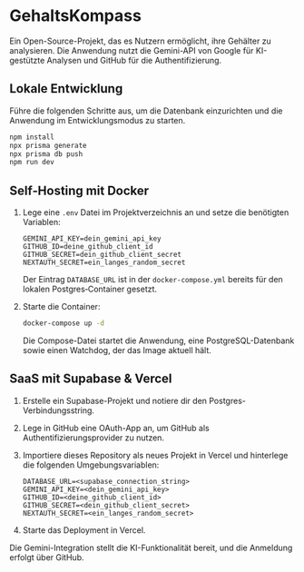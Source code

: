 # GehaltsKompass

Ein Open-Source-Projekt, das es Nutzern ermöglicht, ihre Gehälter zu analysieren. Die Anwendung nutzt die Gemini-API von
Google für KI-gestützte Analysen und GitHub für die Authentifizierung.

## Lokale Entwicklung

Führe die folgenden Schritte aus, um die Datenbank einzurichten und die Anwendung im Entwicklungsmodus zu starten.

```bash
npm install
npx prisma generate
npx prisma db push
npm run dev
```

## Self‑Hosting mit Docker

1. Lege eine `.env` Datei im Projektverzeichnis an und setze die benötigten Variablen:

   ```env
   GEMINI_API_KEY=dein_gemini_api_key
   GITHUB_ID=deine_github_client_id
   GITHUB_SECRET=dein_github_client_secret
   NEXTAUTH_SECRET=ein_langes_random_secret
   ```

   Der Eintrag `DATABASE_URL` ist in der `docker-compose.yml` bereits für den lokalen Postgres‑Container gesetzt.

2. Starte die Container:

   ```bash
   docker-compose up -d
   ```

   Die Compose-Datei startet die Anwendung, eine PostgreSQL-Datenbank sowie einen Watchdog, der das Image aktuell hält.

## SaaS mit Supabase & Vercel

1. Erstelle ein Supabase-Projekt und notiere dir den Postgres-Verbindungsstring.
2. Lege in GitHub eine OAuth-App an, um GitHub als Authentifizierungsprovider zu nutzen.
3. Importiere dieses Repository als neues Projekt in Vercel und hinterlege die folgenden Umgebungsvariablen:

   ```env
   DATABASE_URL=<supabase_connection_string>
   GEMINI_API_KEY=<dein_gemini_api_key>
   GITHUB_ID=<deine_github_client_id>
   GITHUB_SECRET=<dein_github_client_secret>
   NEXTAUTH_SECRET=<ein_langes_random_secret>
   ```

4. Starte das Deployment in Vercel.

Die Gemini-Integration stellt die KI-Funktionalität bereit, und die Anmeldung erfolgt über GitHub.
